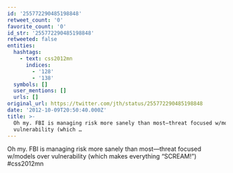 ```yaml
---
id: '255772290485198848'
retweet_count: '0'
favorite_count: '0'
id_str: '255772290485198848'
retweeted: false
entities:
  hashtags:
    - text: css2012mn
      indices:
        - '128'
        - '138'
  symbols: []
  user_mentions: []
  urls: []
original_url: https://twitter.com/jth/status/255772290485198848
date: '2012-10-09T20:50:40.000Z'
title: >-
  Oh my. FBI is managing risk more sanely than most—threat focused w/models over
  vulnerability (which …
---
```


Oh my. FBI is managing risk more sanely than most—threat focused w/models over vulnerability (which makes everything “SCREAM!”) #css2012mn